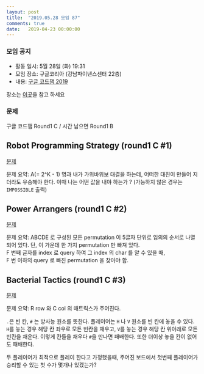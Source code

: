 ```yaml
---
layout: post
title:  "2019.05.28 모임 87"
comments: true
date:   2019-04-23 00:00:00
---
```


### 모임 공지

- 활동 일시: 5월 28일 (화) 19:31
- 모임 장소: 구글코리아 (강남파이낸스센터 22층)
- 내용: [구글 코드잼 2019](https://codingcompetitions.withgoogle.com/codejam/)

장소는 [이곳](https://place.map.daum.net/11584927)을 참고 하세요

### 문제

구글 코드잼 Round1 C / 시간 남으면 Round1 B



## Robot Programming Strategy (round1 C #1)

[문제](https://codingcompetitions.withgoogle.com/codejam/round/00000000000516b9/0000000000134c90)

문제 요약: A(= 2^K - 1) 명과 내가 가위바위보 대결을 하는데, 어떠한 대진이 만들어 지더라도 우승해야 한다.
이때 나는 어떤 값을 내야 하는가 ? (가능하지 않은 경우는 `IMPOSSIBLE` 출력)


## Power Arrangers (round1 C #2)

[문제](https://codingcompetitions.withgoogle.com/codejam/round/00000000000516b9)

문제 요약: ABCDE 로 구성된 모든 permutation 이 5글자 단위로 임의의 순서로 나열되어 있다. 단, 이 가운데 한 가지 permutation 만 빠져 있다.<br>
F 번째 글자를 index 로 query 하여 그 index 의 char 를 알 수 있을 때,<br>
F 번 이하의 query 로 빠진 permutation 을 찾아야 함.


## Bacterial Tactics (round1 C #3)

[문제](https://codingcompetitions.withgoogle.com/codejam/round/00000000000516b9/0000000000134cdf)

문제 요약: R row 와 C col 의 매트릭스가 주어진다.

`.`은 빈 칸, `#` 는 방사능 원소를 뜻한다. 플레이어는 `H` 나 `V` 원소를 빈 칸에 놓을 수 있다. `H`를 놓는 경우 해당 칸 좌우로 모든 빈칸을 채우고, `V`를 놓는 경우 해당 칸 위아래로 모든 빈칸을 채운다. 이렇게 칸들을 채우다 `#`을 만나면 패배한다. 또한 더이상 놓을 칸이 없어도 패배한다.

두 플레이어가 최적으로 플레이 한다고 가정했을때, 주어진 보드에서 첫번째 플레이어가 승리할 수 있는 첫 수가 몇개나 있겠는가?
